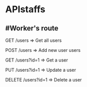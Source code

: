 # APIstaffs

#Worker's route
-----


GET	     /users		=>	Get all users

POST	     /users		=>	Add new user users

GET	     /users?id=1	=>	Get a user

PUT	     /users?id=1	=>	Update a user

DELETE	/users?id=1	=>	Delete a user
